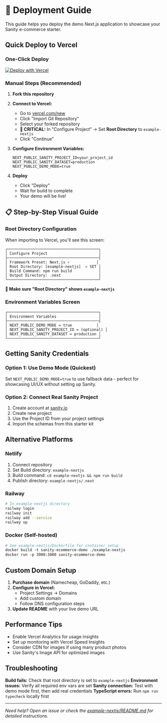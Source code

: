 # 🚀 Deployment Guide

This guide helps you deploy the demo Next.js application to showcase your Sanity e-commerce starter.

## Quick Deploy to Vercel

### One-Click Deploy
[![Deploy with Vercel](https://vercel.com/button)](https://vercel.com/new/clone?repository-url=https%3A%2F%2Fgithub.com%2FAhmed-KHI%2Fsanity-starter-kit&project-name=sanity-ecommerce-demo&repository-name=sanity-ecommerce-demo&demo-title=Sanity%20E-Commerce%20Demo&demo-description=A%20demo%20e-commerce%20site%20built%20with%20Sanity%20and%20Next.js&demo-url=https%3A%2F%2Fsanity-ecommerce-demo.vercel.app&root-directory=example-nextjs)

### Manual Steps (Recommended)
1. **Fork this repository**
2. **Connect to Vercel:**
   - Go to [vercel.com/new](https://vercel.com/new)
   - Click "Import Git Repository"
   - Select your forked repository
   - **🚨 CRITICAL:** In "Configure Project" → Set **Root Directory** to `example-nextjs`
   - Click "Continue"

3. **Configure Environment Variables:**
   ```
   NEXT_PUBLIC_SANITY_PROJECT_ID=your_project_id
   NEXT_PUBLIC_SANITY_DATASET=production  
   NEXT_PUBLIC_DEMO_MODE=true
   ```
   
4. **Deploy**
   - Click "Deploy" 
   - Wait for build to complete
   - Your demo will be live!

## 📋 Step-by-Step Visual Guide

### Root Directory Configuration
When importing to Vercel, you'll see this screen:

```
┌─────────────────────────────────────────┐
│ Configure Project                       │
├─────────────────────────────────────────┤
│ Framework Preset: Next.js ✓            │
│ Root Directory: [example-nextjs]  ← SET │
│ Build Command: npm run build            │
│ Output Directory: .next                 │
└─────────────────────────────────────────┘
```

**🚨 Make sure "Root Directory" shows `example-nextjs`**

### Environment Variables Screen
```
┌─────────────────────────────────────────┐
│ Environment Variables                   │
├─────────────────────────────────────────┤
│ NEXT_PUBLIC_DEMO_MODE = true           │
│ NEXT_PUBLIC_SANITY_PROJECT_ID = (optional) │
│ NEXT_PUBLIC_SANITY_DATASET = production │
└─────────────────────────────────────────┘
```

## Getting Sanity Credentials

### Option 1: Use Demo Mode (Quickest)
Set `NEXT_PUBLIC_DEMO_MODE=true` to use fallback data - perfect for showcasing UI/UX without setting up Sanity.

### Option 2: Connect Real Sanity Project
1. Create account at [sanity.io](https://sanity.io)
2. Create new project
3. Use the Project ID from your project settings
4. Import the schemas from this starter kit

## Alternative Platforms

### Netlify
1. Connect repository
2. Set Build directory: `example-nextjs`
3. Build command: `cd example-nextjs && npm run build`
4. Publish directory: `example-nextjs/.next`

### Railway
```bash
# In example-nextjs directory
railway login
railway init
railway add --service
railway up
```

### Docker (Self-hosted)
```dockerfile
# See example-nextjs/Dockerfile for container setup
docker build -t sanity-ecommerce-demo ./example-nextjs
docker run -p 3000:3000 sanity-ecommerce-demo
```

## Custom Domain Setup

1. **Purchase domain** (Namecheap, GoDaddy, etc.)
2. **Configure in Vercel:**
   - Project Settings → Domains
   - Add custom domain
   - Follow DNS configuration steps
3. **Update README** with your live demo URL

## Performance Tips

- Enable Vercel Analytics for usage insights
- Set up monitoring with Vercel Speed Insights  
- Consider CDN for images if using many product photos
- Use Sanity's Image API for optimized images

## Troubleshooting

**Build fails:** Check that root directory is set to `example-nextjs`
**Environment issues:** Verify all required env vars are set
**Sanity connection:** Test with demo mode first, then add real credentials
**TypeScript errors:** Run `npm run typecheck` locally first

---
*Need help? Open an issue or check the [example-nextjs/README.md](./example-nextjs/README.md) for detailed instructions.*